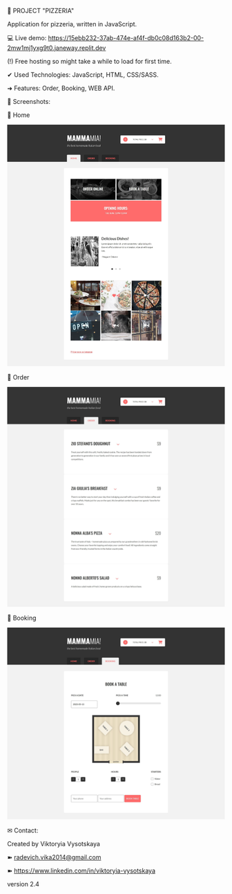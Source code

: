 🍕 PROJECT "PIZZERIA"

Application for pizzeria, written in JavaScript. 

💻 Live demo: https://15ebb232-37ab-474e-af4f-db0c08d163b2-00-2mw1mj1yxg9t0.janeway.replit.dev

(!) Free hosting so might take a while to load for first time.


✔ Used Technologies:
JavaScript,
HTML,
CSS/SASS.

➜ Features:
Order,
Booking,
WEB API.

👀 Screenshots:

📸 Home

![Alt Text](./src/images/screenshots/1.Home.jpg)

📸 Order

![Alt Text](./src/images/screenshots/2.Order.jpg)

📸 Booking

![Alt Text](./src/images/screenshots/3.Booking.jpg)


✉ Contact:

Created by Viktoryia Vysotskaya 

➽ radevich.vika2014@gmail.com

➽ https://www.linkedin.com/in/viktoryia-vysotskaya

version 2.4
